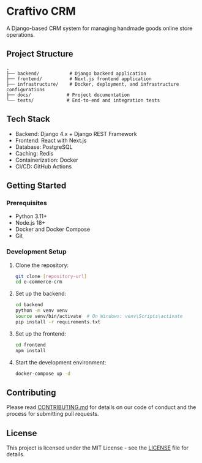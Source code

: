 # Craftivo CRM

A Django-based CRM system for managing handmade goods online store operations.

## Project Structure

```
.
├── backend/           # Django backend application
├── frontend/          # Next.js frontend application
├── infrastructure/    # Docker, deployment, and infrastructure configurations
├── docs/             # Project documentation
└── tests/            # End-to-end and integration tests
```

## Tech Stack

- Backend: Django 4.x + Django REST Framework
- Frontend: React with Next.js
- Database: PostgreSQL
- Caching: Redis
- Containerization: Docker
- CI/CD: GitHub Actions

## Getting Started

### Prerequisites

- Python 3.11+
- Node.js 18+
- Docker and Docker Compose
- Git

### Development Setup

1. Clone the repository:
   ```bash
   git clone [repository-url]
   cd e-commerce-crm
   ```

2. Set up the backend:
   ```bash
   cd backend
   python -m venv venv
   source venv/bin/activate  # On Windows: venv\Scripts\activate
   pip install -r requirements.txt
   ```

3. Set up the frontend:
   ```bash
   cd frontend
   npm install
   ```

4. Start the development environment:
   ```bash
   docker-compose up -d
   ```

## Contributing

Please read [CONTRIBUTING.md](docs/CONTRIBUTING.md) for details on our code of conduct and the process for submitting pull requests.

## License

This project is licensed under the MIT License - see the [LICENSE](LICENSE) file for details. 

